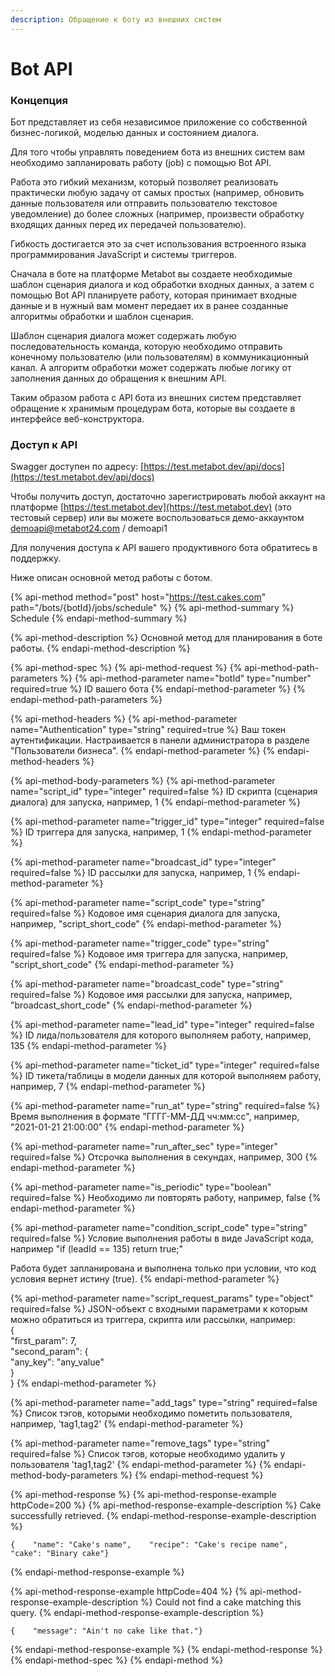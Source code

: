 ```yaml
---
description: Обращение к боту из внешних систем
---
```


# Bot API

### Концепция

Бот представляет из себя независимое приложение со собственной бизнес-логикой, моделью данных и состоянием диалога.

Для того чтобы управлять поведением бота из внешних систем вам необходимо запланировать работу \(job\) с помощью Bot API.

Работа это гибкий механизм, который позволяет реализовать практически любую задачу от самых простых \(например, обновить данные пользователя или отправить пользователю текстовое уведомление\) до более сложных \(например, произвести обработку входящих данных перед их передачей пользователю\).

Гибкость достигается это за счет использования встроенного языка программирования JavaScript и системы триггеров.

Сначала в боте на платформе Metabot вы создаете необходимые шаблон сценария диалога и код обработки входных данных, а затем с помощью Bot API планируете работу, которая принимает входные данные и в нужный вам момент передает их в ранее созданные алгоритмы обработки и шаблон сценария.

Шаблон сценария диалога может содержать любую последовательность команда, которую необходимо отправить конечному пользователю \(или пользователям\) в коммуникационный канал. А алгоритм обработки может содержать любые логику от заполнения данных до обращения к внешним API.

Таким образом работа с API бота из внешних систем представляет обращение к хранимым процедурам бота, которые вы создаете в интерфейсе веб-конструктора.

### Доступ к API

Swagger доступен по адресу: [https://test.metabot.dev/api/docs](https://test.metabot.dev/api/docs)

Чтобы получить доступ, достаточно зарегистрировать любой аккаунт на платформе [https://test.metabot.dev](https://test.metabot.dev) \(это тестовый сервер\) или вы можете воспользоваться демо-аккаунтом demoapi@metabot24.com / demoapi1

Для получения доступа к API вашего продуктивного бота обратитесь в поддержку.

Ниже описан основной метод работы с ботом.

{% api-method method="post" host="https://test.cakes.com" path="/bots/{botId}/jobs/schedule" %}
{% api-method-summary %}
Schedule
{% endapi-method-summary %}

{% api-method-description %}
Основной метод для планирования в боте работы.
{% endapi-method-description %}

{% api-method-spec %}
{% api-method-request %}
{% api-method-path-parameters %}
{% api-method-parameter name="botId" type="number" required=true %}
ID вашего бота
{% endapi-method-parameter %}
{% endapi-method-path-parameters %}

{% api-method-headers %}
{% api-method-parameter name="Authentication" type="string" required=true %}
Ваш токен аутентификации. Настраивается в панели администратора в разделе "Пользователи бизнеса".
{% endapi-method-parameter %}
{% endapi-method-headers %}

{% api-method-body-parameters %}
{% api-method-parameter name="script\_id" type="integer" required=false %}
ID скрипта \(сценария диалога\) для запуска, например, 1
{% endapi-method-parameter %}

{% api-method-parameter name="trigger\_id" type="integer" required=false %}
ID триггера для запуска, например, 1
{% endapi-method-parameter %}

{% api-method-parameter name="broadcast\_id" type="integer" required=false %}
ID рассылки для запуска, например, 1
{% endapi-method-parameter %}

{% api-method-parameter name="script\_code" type="string" required=false %}
Кодовое имя сценария диалога для запуска, например, "script\_short\_code"
{% endapi-method-parameter %}

{% api-method-parameter name="trigger\_code" type="string" required=false %}
Кодовое имя триггера для запуска, например, "script\_short\_code"
{% endapi-method-parameter %}

{% api-method-parameter name="broadcast\_code" type="string" required=false %}
Кодовое имя рассылки для запуска, например, "broadcast\_short\_code"
{% endapi-method-parameter %}

{% api-method-parameter name="lead\_id" type="integer" required=false %}
ID лида/пользователя для которого выполняем работу, например, 135
{% endapi-method-parameter %}

{% api-method-parameter name="ticket\_id" type="integer" required=false %}
ID тикета/таблицы в модели данных для которой выполняем работу, например, 7
{% endapi-method-parameter %}

{% api-method-parameter name="run\_at" type="string" required=false %}
Время выполнения в формате "ГГГГ-ММ-ДД чч:мм:сс", например,  "2021-01-21 21:00:00"
{% endapi-method-parameter %}

{% api-method-parameter name="run\_after\_sec" type="integer" required=false %}
Отсрочка выполнения в секундах, например, 300
{% endapi-method-parameter %}

{% api-method-parameter name="is\_periodic" type="boolean" required=false %}
Необходимо ли повторять работу, например, false
{% endapi-method-parameter %}

{% api-method-parameter name="condition\_script\_code" type="string" required=false %}
Условие выполнения работы в виде JavaScript кода, например "if \(leadId == 135\) return true;"  
  
Работа будет запланирована и выполнена только при условии, что код условия вернет истину \(true\).
{% endapi-method-parameter %}

{% api-method-parameter name="script\_request\_params" type="object" required=false %}
JSON-объект с входными параметрами к которым можно обратиться из триггера, скрипта или рассылки, например:  
{   
  "first\_param": 7,  
  "second\_param": {  
    "any\_key": "any\_value"  
  }  
}
{% endapi-method-parameter %}

{% api-method-parameter name="add\_tags" type="string" required=false %}
Список тэгов, которыми необходимо пометить пользователя, например, 'tag1,tag2'
{% endapi-method-parameter %}

{% api-method-parameter name="remove\_tags" type="string" required=false %}
Cписок тэгов, которые необходимо удалить у пользователя 'tag1,tag2'
{% endapi-method-parameter %}
{% endapi-method-body-parameters %}
{% endapi-method-request %}

{% api-method-response %}
{% api-method-response-example httpCode=200 %}
{% api-method-response-example-description %}
Cake successfully retrieved.
{% endapi-method-response-example-description %}

```
{    "name": "Cake's name",    "recipe": "Cake's recipe name",    "cake": "Binary cake"}
```
{% endapi-method-response-example %}

{% api-method-response-example httpCode=404 %}
{% api-method-response-example-description %}
Could not find a cake matching this query.
{% endapi-method-response-example-description %}

```
{    "message": "Ain't no cake like that."}
```
{% endapi-method-response-example %}
{% endapi-method-response %}
{% endapi-method-spec %}
{% endapi-method %}



